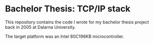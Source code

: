 # Bachelor Thesis: TCP/IP stack

This repository contains the code I wrote for my bachelor thesis project back in 2005 at Dalarna University. 

The target platform was an Intel 80C196KB microcontroller.
